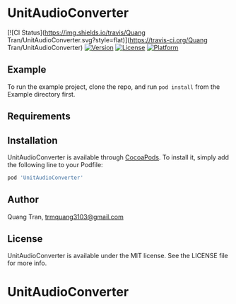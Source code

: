 # UnitAudioConverter

[![CI Status](https://img.shields.io/travis/Quang Tran/UnitAudioConverter.svg?style=flat)](https://travis-ci.org/Quang Tran/UnitAudioConverter)
[![Version](https://img.shields.io/cocoapods/v/UnitAudioConverter.svg?style=flat)](https://cocoapods.org/pods/UnitAudioConverter)
[![License](https://img.shields.io/cocoapods/l/UnitAudioConverter.svg?style=flat)](https://cocoapods.org/pods/UnitAudioConverter)
[![Platform](https://img.shields.io/cocoapods/p/UnitAudioConverter.svg?style=flat)](https://cocoapods.org/pods/UnitAudioConverter)

## Example

To run the example project, clone the repo, and run `pod install` from the Example directory first.

## Requirements

## Installation

UnitAudioConverter is available through [CocoaPods](https://cocoapods.org). To install
it, simply add the following line to your Podfile:

```ruby
pod 'UnitAudioConverter'
```

## Author

Quang Tran, trmquang3103@gmail.com

## License

UnitAudioConverter is available under the MIT license. See the LICENSE file for more info.
# UnitAudioConverter
